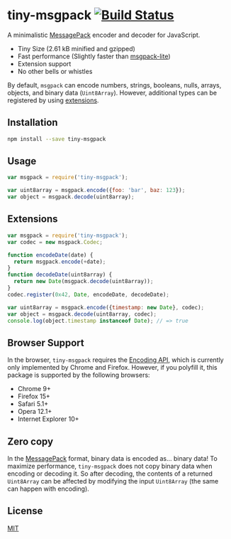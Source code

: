 # tiny-msgpack [![Build Status](https://travis-ci.org/JoshuaWise/tiny-msgpack.svg?branch=master)](https://travis-ci.org/JoshuaWise/tiny-msgpack)

A minimalistic [MessagePack](http://msgpack.org/index.html) encoder and decoder for JavaScript.

- Tiny Size (2.61 kB minified and gzipped)
- Fast performance (Slightly faster than [msgpack-lite](https://github.com/kawanet/msgpack-lite/))
- Extension support
- No other bells or whistles

By default, `msgpack` can encode numbers, strings, booleans, nulls, arrays, objects, and binary data (`Uint8Array`). However, additional types can be registered by using [extensions](#extensions).

## Installation

```bash
npm install --save tiny-msgpack
```

## Usage

```js
var msgpack = require('tiny-msgpack');

var uint8array = msgpack.encode({foo: 'bar', baz: 123});
var object = msgpack.decode(uint8array);
```

## Extensions

```js
var msgpack = require('tiny-msgpack');
var codec = new msgpack.Codec;

function encodeDate(date) {
  return msgpack.encode(+date);
}
function decodeDate(uint8array) {
  return new Date(msgpack.decode(uint8array));
}
codec.register(0x42, Date, encodeDate, decodeDate);

var uint8array = msgpack.encode({timestamp: new Date}, codec);
var object = msgpack.decode(uint8array, codec);
console.log(object.timestamp instanceof Date); // => true
```

## Browser Support

In the browser, `tiny-msgpack` requires the [Encoding API](https://developer.mozilla.org/en-US/docs/Web/API/Encoding_API), which is currently only implemented by Chrome and Firefox. However, if you polyfill it, this package is supported by the following browsers:

- Chrome 9+
- Firefox 15+
- Safari 5.1+
- Opera 12.1+
- Internet Explorer 10+

## Zero copy

In the [MessagePack](http://msgpack.org/index.html) format, binary data is encoded as... binary data! To maximize performance, `tiny-msgpack` does not copy binary data when encoding or decoding it. So after decoding, the contents of a returned `Uint8Array` can be affected by modifying the input `Uint8Array` (the same can happen with encoding).

## License

[MIT](https://github.com/JoshuaWise/tiny-msgpack/blob/master/LICENSE)
